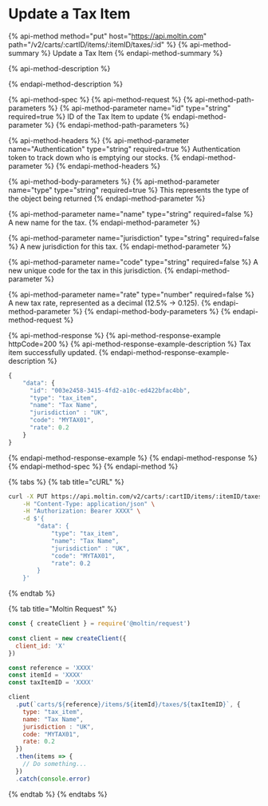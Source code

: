 # Update a Tax Item

{% api-method method="put" host="https://api.moltin.com" path="/v2/carts/:cartID/items/:itemID/taxes/:id" %}
{% api-method-summary %}
Update a Tax Item
{% endapi-method-summary %}

{% api-method-description %}

{% endapi-method-description %}

{% api-method-spec %}
{% api-method-request %}
{% api-method-path-parameters %}
{% api-method-parameter name="id" type="string" required=true %}
ID of the Tax Item to update
{% endapi-method-parameter %}
{% endapi-method-path-parameters %}

{% api-method-headers %}
{% api-method-parameter name="Authentication" type="string" required=true %}
Authentication token to track down who is emptying our stocks.
{% endapi-method-parameter %}
{% endapi-method-headers %}

{% api-method-body-parameters %}
{% api-method-parameter name="type" type="string" required=true %}
This represents the type of the object being returned
{% endapi-method-parameter %}

{% api-method-parameter name="name" type="string" required=false %}
A new name for the tax.
{% endapi-method-parameter %}

{% api-method-parameter name="jurisdiction" type="string" required=false %}
A new jurisdiction for this tax.
{% endapi-method-parameter %}

{% api-method-parameter name="code" type="string" required=false %}
A new unique code for the tax in this jurisdiction.
{% endapi-method-parameter %}

{% api-method-parameter name="rate" type="number" required=false %}
A new tax rate, represented as a decimal \(12.5% -&gt; 0.125\).
{% endapi-method-parameter %}
{% endapi-method-body-parameters %}
{% endapi-method-request %}

{% api-method-response %}
{% api-method-response-example httpCode=200 %}
{% api-method-response-example-description %}
Tax item successfully updated.
{% endapi-method-response-example-description %}

```javascript
{
    "data": {
      "id": "003e2458-3415-4fd2-a10c-ed422bfac4bb",
      "type": "tax_item",
      "name": "Tax Name",
      "jurisdiction" : "UK",
      "code": "MYTAX01",
      "rate": 0.2
    }
}
```
{% endapi-method-response-example %}
{% endapi-method-response %}
{% endapi-method-spec %}
{% endapi-method %}

{% tabs %}
{% tab title="cURL" %}
```bash
curl -X PUT https://api.moltin.com/v2/carts/:cartID/items/:itemID/taxes/:taxID \
    -H "Content-Type: application/json" \
    -H "Authorization: Bearer XXXX" \
    -d $'{
        "data": {
            "type": "tax_item",
            "name": "Tax Name",
            "jurisdiction" : "UK",
            "code": "MYTAX01",
            "rate": 0.2
        }
    }'
```
{% endtab %}

{% tab title="Moltin Request" %}
```javascript
const { createClient } = require('@moltin/request')
​
const client = new createClient({
  client_id: 'X'
})

const reference = 'XXXX'
const itemId = 'XXXX'
const taxItemID = 'XXXX'

client
  .put(`carts/${reference}/items/${itemId}/taxes/${taxItemID}`, {
    type: "tax_item",
    name: "Tax Name",
    jurisdiction : "UK",
    code: "MYTAX01",
    rate: 0.2
  })
  .then(items => {
    // Do something...
  })
  .catch(console.error)
```
{% endtab %}
{% endtabs %}

